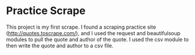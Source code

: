 # Practice Scrape

This project is my first scrape. I found a scraping practice site (http://quotes.toscrape.com/), and I used the request and beautifulsoup modules to pull the quote and author of the quote. I used the csv module to then write the quote and author to a csv file.
